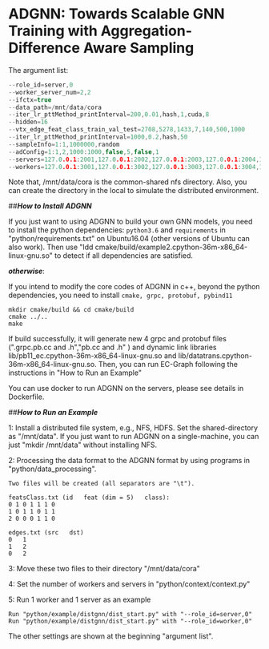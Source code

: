 # ADGNN: Towards Scalable GNN Training with Aggregation-Difference Aware Sampling


The argument list:
```c++
--role_id=server,0
--worker_server_num=2,2
--ifctx=true
--data_path=/mnt/data/cora
--iter_lr_pttMethod_printInterval=200,0.01,hash,1,cuda,8
--hidden=16
--vtx_edge_feat_class_train_val_test=2708,5278,1433,7,140,500,1000
--iter_lr_pttMethod_printInterval=1000,0.2,hash,50
--sampleInfo=1:1,1000000,random
--adConfig=1:1,2,1000:1000,false,5,false,1
--servers=127.0.0.1:2001,127.0.0.1:2002,127.0.0.1:2003,127.0.0.1:2004,127.0.0.1:2005,127.0.0.1:2006
--workers=127.0.0.1:3001,127.0.0.1:3002,127.0.0.1:3003,127.0.0.1:3004,127.0.0.1:3005,127.0.0.1:3006
```
Note that, /mnt/data/cora is the common-shared nfs directory. 
Also, you can create the directory in the local to simulate the 
distributed environment. 

##**_How to Install ADGNN_**

If you just want to using ADGNN to build your own GNN models, you need to install the python dependencies:
`python3.6` and `requirements` in "python/requirements.txt" on Ubuntu16.04 (other versions of Ubuntu can also work).
Then use "ldd cmake/build/example2.cpython-36m-x86_64-linux-gnu.so" to detect if all dependencies are satisfied. 

**_otherwise_**:

If you intend to modify the core codes of ADGNN in c++, beyond the python dependencies, you need to install `cmake, grpc, protobuf, pybind11`

```
mkdir cmake/build && cd cmake/build
cmake ../..
make
```

If build successfully, it will generate new 4 grpc and protobuf files (".grpc.pb.cc and .h","pb.cc and .h" )
 and dynamic link libraries lib/pb11_ec.cpython-36m-x86_64-linux-gnu.so and lib/datatrans.cpython-36m-x86_64-linux-gnu.so. Then, you can run EC-Graph
 following the instructions in "How to Run an Example"


You can use docker to run ADGNN on the servers, please see details in Dockerfile.

##**_How to Run an Example_**

1: Install a distributed file system, e.g., NFS, HDFS. Set the shared-directory as "/mnt/data". 
If you just want to run ADGNN on a single-machine, you can just "mkdir /mnt/data" without installing NFS.

2: Processing the data format to the ADGNN format by using programs in "python/data_processing".
```
Two files will be created (all separators are "\t"). 

featsClass.txt (id   feat (dim = 5)   class):
0 1 0 1 1 1 0
1 0 1 1 0 1 1
2 0 0 0 1 1 0

edges.txt (src   dst)
0   1
1   2
0   2
``` 

3: Move these two files to their directory "/mnt/data/cora"

4: Set the number of workers and servers in "python/context/context.py"

5: Run 1 worker and 1 server as an example
```
Run "python/example/distgnn/dist_start.py" with "--role_id=server,0"
Run "python/example/distgnn/dist_start.py" with "--role_id=worker,0"
```
The other settings are shown at the beginning "argument list".



